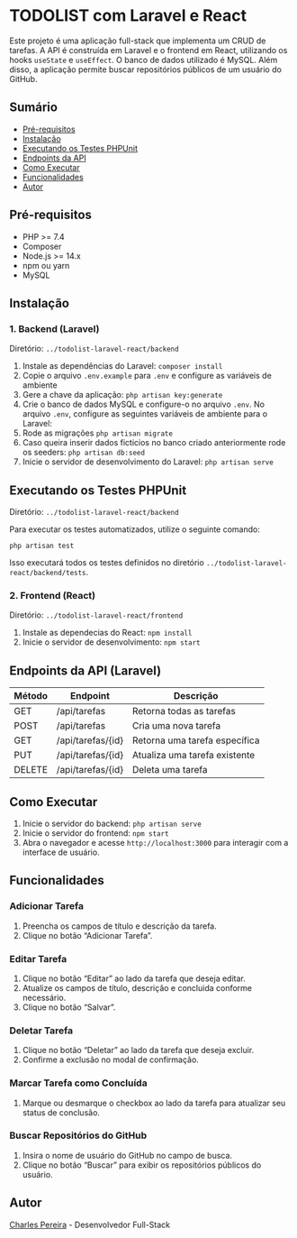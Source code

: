 # TODOLIST com Laravel e React

Este projeto é uma aplicação full-stack que implementa um CRUD de tarefas. A API é construída em Laravel e o frontend em React, utilizando os hooks `useState` e `useEffect`. O banco de dados utilizado é MySQL.
Além disso, a aplicação permite buscar repositórios públicos de um usuário do GitHub.

## Sumário

* [Pré-requisitos](#pr%C3%A9-requisitos)
* [Instalação](#instala%C3%A7%C3%A3o)
* [Executando os Testes PHPUnit](#Executando-os-Testes-PHPUnit)
* [Endpoints da API](#endpoints-da-api)
* [Como Executar](#como-executar)
* [Funcionalidades](#funcionalidades)
* [Autor](#autor)

## Pré-requisitos

* PHP >= 7.4
* Composer
* Node.js >= 14.x
* npm ou yarn
* MySQL

## Instalação

### 1. Backend (Laravel)

Diretório:
`../todolist-laravel-react/backend`

1. Instale as dependências do Laravel:
   `composer install`
2. Copie o arquivo `.env.example` para `.env` e configure as variáveis de ambiente
3. Gere a chave da aplicação:
   `php artisan key:generate `
4. Crie o banco de dados MySQL e configure-o no arquivo `.env`.
   No arquivo `.env`, configure as seguintes variáveis de ambiente para o Laravel:
5. Rode as migrações
   `php artisan migrate`
6. Caso queira inserir dados ficticios no banco criado anteriormente rode os seeders:
   `php artisan db:seed`
7. Inicie o servidor de desenvolvimento do Laravel:
   `php artisan serve`

## Executando os Testes PHPUnit

Diretório:
`../todolist-laravel-react/backend`

Para executar os testes automatizados, utilize o seguinte comando:

`php artisan test`

Isso executará todos os testes definidos no diretório  `../todolist-laravel-react/backend/tests`.

### 2. Frontend (React)

Diretório:
`../todolist-laravel-react/frontend`

1. Instale as dependecias do React:
   `npm install`
2. Inicie o servidor de desenvolvimento:
   `npm start`

## Endpoints da API (Laravel)

| Método | Endpoint          | Descrição                    |
| ------- | ----------------- | ------------------------------ |
| GET     | /api/tarefas      | Retorna todas as tarefas       |
| POST    | /api/tarefas      | Cria uma nova tarefa           |
| GET     | /api/tarefas/{id} | Retorna uma tarefa específica |
| PUT     | /api/tarefas/{id} | Atualiza uma tarefa existente  |
| DELETE  | /api/tarefas/{id} | Deleta uma tarefa              |

## Como Executar

1. Inicie o servidor do backend:
   `php artisan serve `
2. Inicie o servidor do frontend:
   `npm start`
3. Abra o navegador e acesse `http://localhost:3000` para interagir com a interface de usuário.

## Funcionalidades

### Adicionar Tarefa

1. Preencha os campos de título e descrição da tarefa.
2. Clique no botão “Adicionar Tarefa”.

### Editar Tarefa

1. Clique no botão “Editar” ao lado da tarefa que deseja editar.
2. Atualize os campos de título, descrição e concluida conforme necessário.
3. Clique no botão “Salvar”.

### Deletar Tarefa

1. Clique no botão “Deletar” ao lado da tarefa que deseja excluir.
2. Confirme a exclusão no modal de confirmação.

### Marcar Tarefa como Concluída

1. Marque ou desmarque o checkbox ao lado da tarefa para atualizar seu status de conclusão.

### Buscar Repositórios do GitHub

1. Insira o nome de usuário do GitHub no campo de busca.
2. Clique no botão “Buscar” para exibir os repositórios públicos do usuário.

## Autor

[Charles Pereira](https://linktr.ee/charlescleyton) - Desenvolvedor Full-Stack
